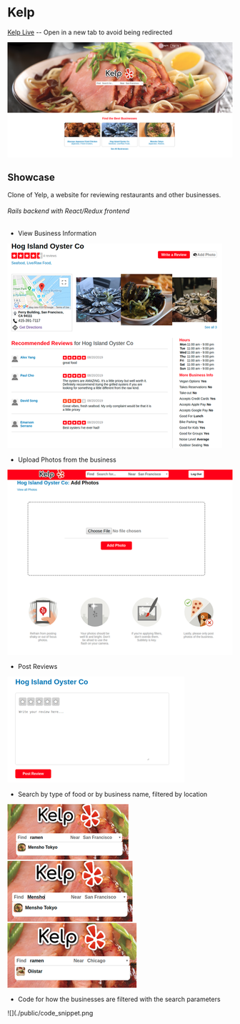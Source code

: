 # Kelp

[Kelp Live](https://kelpp.herokuapp.com/#/) -- Open in a new tab to avoid being redirected

<img src="./public/homepage_screenshot.png" />

## Showcase

Clone of Yelp, a website for reviewing restaurants and other businesses.

###### Rails backend with React/Redux frontend

* View Business Information

![business show](./public/business_show_sc.png)

* Upload Photos from the business

![business show](./public/phto_upload_sc.png)

* Post Reviews

![business show](./public/review_form_sc.png)

* Search by type of food or by business name, filtered by location

![business show](./public/tag_search.png)
![business show](./public/name_search.png)
![business show](./public/chicago_search.png)

* Code for how the businesses are filtered with the search parameters

![](./public/code_snippet.png
